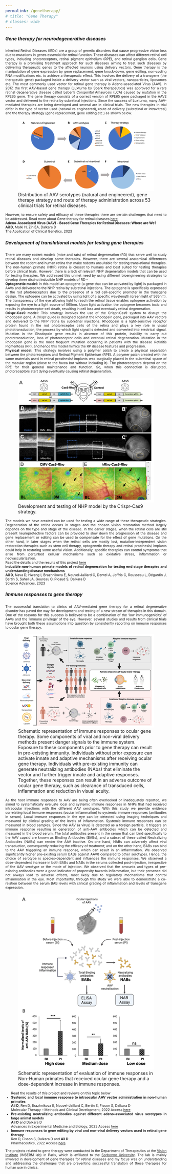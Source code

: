 ```yaml
---
permalink: /genetherapy/
# title: "Gene Therapy"
# classes: wide
---
```


<h5><b>Gene therapy for neurodegenerative diseases</b></h5>

<p align="justify" style="font-size:0.75em">
Inherited Retinal Diseases (IRDs) are a group of genetic disorders that cause progressive vision loss due to mutations in genes essential for retinal function. These diseases can affect different retinal cell types, including photoreceptors, retinal pigment epithelium (RPE), and retinal ganglion cells. Gene therapy is a promising treatment approach for such diseases aiming to treat such diseases by delivering therapeutic genes to the affected neurons using delivery vectors. Gene therapy is the manipulation of gene expression by gene replacement, gene knock-down, gene editing, non-coding RNA modifications etc. to achieve a therapeutic effect. This involves the delivery of a transgene (the therapeutic gene) packaged inside a delivery vector such as viral vectors, nanoparticles, liposomes etc. The most commonly used vector for retinal gene therapy is Adeno-associated Virus (AAV). In 2017, the first AAV-based gene therapy (Luxturna by Spark therapeutics) was approved for a rare retinal degenerative disease called Leber’s Congenital Amaurosis (LCA) caused by mutation in the RPE65 gene. The gene therapy consists of a correct version of RPE65 gene packaged in the AAV2 vector and delivered to the retina by subretinal injections. Since the success of Luxturna, many AAV-mediated therapies are being developed and several are in clinical trials. The new therapies in trial differ in the type of vector used (natural vs engineered), route of delivery (subretinal or intravitreal) and the therapy strategy (gene replacement, gene editing etc.) as shown below. </p> 

<figure>
    <img src="/assets/images/genetherapy1.png">
    <figcaption>Distribution of AAV serotypes (natural and engineered), gene therapy strategy and route of therapy administration across 53 clinical trials for retinal diseases.</figcaption>
</figure>

<p align="justify" style="font-size:0.75em">
However, to ensure safety and efficacy of these therapies there are certain challenges that need to be addressed. 
Read more about Gene therapy for retinal diseases <a href="https://doi.org/10.2147/TACG.S383453">here</a> <br>
<b>Adeno-Associated Virus (AAV) - Based Gene Therapies for Retinal Diseases: Where are We?</b> <br>
<b>Ail D</b>, Malki H, Zin EA, Dalkara D <br>
The Application of Clinical Genetics, 2023 
</p>


<h5><b>Development of translational models for testing gene therapies</b></h5>

<p align="justify" style="font-size:0.75em">
There are many rodent models (mice and rats) of retinal degeneration (RD) that serve well to study retinal diseases and develop some therapies. However, there are several anatomical differences between the rodent and human retina that make rodents unsuitable for testing translational therapies. The non-human primate (NHP) retina is closest to humans and best suited for testing therapies before clinical trials. However, there is a lack of relevant NHP degeneration models that can be used for testing therapies. We addressed this unmet need by using different bioengineering strategies to develop three distinct inducible NHP models of RD – <br>
<b>Optogenetic model:</b> In this model an optogene (a gene that can be activated by light) is packaged in AAVs and delivered to the NHP retina by subretinal injections. The optogene is specifically expressed in the rod photoreceptors due to the presence of a rod cell-specific promoter in the transgene design. The optogene can be activated by using light of a specific wavelength (green light of 565nm). The transparency of the eye allowing light to reach the retinal tissue enables optogene activation by exposing the eye to a light source of 565nm. Upon light activation the optogene becomes toxic and results in photoreceptor-cell death, resulting in cell loss and eventually retinal degeneration. <br>
<b>Crispr-Cas9 model:</b> This strategy involves the use of the Crispr-Cas9 system to disrupt the Rhodopsin gene. A Crispr guide is designed against the Rhodopsin gene, packaged into AAV vectors and delivered to the NHP retina by subretinal injections. Rhodopsin is a light-sensitive receptor protein found in the rod photoreceptor cells of the retina and plays a key role in visual phototransduction, the process by which light signal is detected and converted into electrical signal. Mutation in the Rhodopsin gene results in absence of this protein, inability to carry out phototransduction, loss of photoreceptor cells and eventual retinal degeneration. Mutation in the Rhodopsin gene is the most frequent mutation occurring in patients with the disease Retinitis Pigmentosa (RP), and hence this model mimics the RP disease features and progression. <br>
<b>Physical model:</b> This strategy involves using a polymer patch to create a physical separation between the photoreceptors and Retinal Pigment Epithelium (RPE). A polymer patch created with the same materials used in retinal prosthesis/ implants was surgically placed in the subretinal space of the macular region (close to the fovea but without including it). The photoreceptors depend on the RPE for their general maintenance and function. So, when this connection is disrupted, photoreceptors start dying eventually causing retinal degeneration. 
</p> 

<figure>
    <img src="/assets/images/genetherapy2.png">
    <figcaption> Development and testing of NHP model by the Crispr-Cas9 strategy.</figcaption>
</figure>

<p align="justify" style="font-size:0.75em">
The models we have created can be used for testing a wide range of these therapeutic strategies. Degeneration of the retina occurs in stages and the chosen vision restoration method largely depends on the type and stage of the disease. In the earlier stages, when the retinal cells are still present neuroprotective factors can be provided to slow down the progression of the disease and gene replacement or editing can be used to compensate for the effect of gene mutations. On the other hand, in later stages when the retinal cells are mostly lost, mutation-independent vision restoration therapies such as stem cell therapy, optogenetic therapy and retinal prosthesis/ implants could help in restoring some useful vision. Additionally, specific therapies can control symptoms that arise from perturbed cellular mechanisms such as oxidative stress, inflammation or neovascularization. <br>
Read the details and the results of this project <a href="10.1126/sciadv.adg8163">here</a> <br>
<b>Inducible non-human primate models of retinal degeneration for testing end stage therapies and understanding disease mechanisms</b> <br>
<b>Ail D</b>, Nava D, Hwang I, Brazhnikova E, Nouvel-Jaillard C, Dentel A, Joffris C, Rousseau L, Dégardin J, Bertin S, Sahel JA, Goureau O, Picaud S, Dalkara D <br>
Science Advances, 2023 
</p>

<h5><b>Immune responses to gene therapy</b></h5>

<p align="justify" style="font-size:0.75em">
The successful translation to clinics of AAV-mediated gene therapy for a retinal degenerative disorder has paved the way for development and testing of a new stream of therapies in this domain. One of the reasons for this success is believed to be a combination of the ‘low immunogenicity’ of AAVs and the ‘immune privilege’ of the eye. However, several studies and results from clinical trials have brought both these assumptions into question by consistently reporting on immune responses to ocular gene therapy. 
</p>

<figure>
    <img src="/assets/images/genetherapy3.png">
    <figcaption> Schematic representation of immune responses to ocular gene therapy. Some components of viral and non-viral delivery methods present danger signals to the immune system. Exposure to these components prior to gene therapy can result in pre-existing immunity. Individuals without prior exposure can activate innate and adaptive mechanisms after receiving ocular gene therapy. Individuals with pre-existing immunity can generate neutralizing antibodies (NAbs) that eliminate the vector and further trigger innate and adaptive responses. Together, these responses can result in an adverse outcome of ocular gene therapy, such as clearance of transduced cells, inflammation and reduction in visual acuity.</figcaption>
</figure>

<p align="justify" style="font-size:0.75em">
As the host immune responses to AAV are being often overlooked or inadequately reported, we aimed to systematically evaluate local and systemic immune responses in NHPs that had received intraocular injections with the different AAV serotypes. With this study we provide evidence correlating local immune responses (ocular inflammation) to systemic immune responses (antibodies in serum). Local immune responses in the eye can be detected using imaging techniques and measured by clinical grading of the levels of inflammation. Systemic immune responses can be measured in blood samples. Since the AAV (a virus) is detected as a foreign particle, it triggers an immune response resulting in generation of anti-AAV antibodies which can be detected and measured in the blood serum. The total antibodies present in the serum that can bind specifically to the AAV capsid are known as Binding Antibodies (BABs), and a subset of these called Neutralizing Antibodies (NABs) can render the AAV inactive. On one hand, NABs can adversely affect viral transduction, consequently reducing the efficacy of treatment; and on the other hand, BABs can bind to the AAV triggering an immune response, which can result in an inflammation. We observed significantly higher pre-existing serum BABs against AAV8 compared to other serotypes. Hence, the choice of serotype is species-dependent and influences the immune responses. We observed a dose-dependent increase in both BABs and NABs in the serums collected post-injection, irrespective of the AAV serotype or the mode of injection. We observed that the amounts and types of pre-existing antibodies were a good indicator of propensity towards inflammation, but their presence did not always lead to adverse effects, most likely due to regulatory mechanisms that control inflammation in the eye. Most importantly, through this study we were able to demonstrate a co-relation between the serum BAB levels with clinical grading of inflammation and levels of transgene expression. 
</p>

<figure>
    <img src="/assets/images/genetherapy4.png">
    <figcaption> Schematic representation of evaluation of immune responses in Non-Human primates that received ocular gene therapy and a dose-dependent increase in immune responses.</figcaption>
</figure>


<ul align="justify" style="font-size:0.75em">
Read the results of this project and reviews on this topic below <br>
<li><b>Systemic and local immune response to intraocular AAV vector administration in non-human primates</b> <br> 
<b>Ail D</b>, Ren D, Brazhnikova E, Nouvel-Jaillard C, Bertin S, Fisson S, Dalkara D <br>
Molecular Therapy – Methods and Clinical Development, 2022 Access <a href="https://www.cell.com/molecular-therapy-family/methods/fulltext/S2329-0501(22)00012-2?_returnURL=https%3A%2F%2Flinkinghub.elsevier.com%2Fretrieve%2Fpii%2FS2329050122000122%3Fshowall%3Dtrue">here</a> </li>
<li><b>Pre-existing neutralizing antibodies against different adeno-associated virus serotypes in large animal models</b> <br>
<b>Ail D</b> and Dalkara D <br>
Advances in Experimental Medicine and Biology, 2023 Access <a href="https://link.springer.com/chapter/10.1007/978-3-031-27681-1_18">here</a> </li>
<li><b>Immune responses to gene editing by viral and non-viral delivery vectors used in retinal gene therapy</b>  <br>
Ren D, Fisson S, Dalkara D and <b>Ail D</b> <br>
Pharmaceutics, 2022 Access <a href="https://www.mdpi.com/1999-4923/14/9/1973">here</a> </li>
</ul>

<p align="justify" style="font-size:0.75em">
The projects related to gene therapy were conducted in the Department of Therapeutics at the <a href="https://www.institut-vision.org">Vision Institute</a> (INSERM lab) in Paris, which is affiliated to the <a href="https://www.sorbonne-universite.fr/en">Sorbonne University</a>. The lab is mainly involved in development of gene therapies for retinal diseases and my focus was on understanding and addressing the challenges that are preventing successful translation of these therapies for human use in clinics. 
</p>






